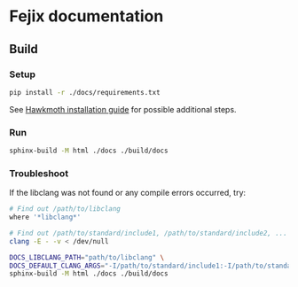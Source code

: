 # Fejix documentation

## Build

### Setup
```sh
pip install -r ./docs/requirements.txt
```

See [Hawkmoth installation guide](https://hawkmoth.readthedocs.io/en/stable/installation.html#clang-distro-install) for possible additional steps.

### Run
```sh
sphinx-build -M html ./docs ./build/docs
```

### Troubleshoot

If the libclang was not found or any compile errors occurred, try:

```sh
# Find out /path/to/libclang
where '*libclang*'

# Find out /path/to/standard/include1, /path/to/standard/include2, ...
clang -E - -v < /dev/null

DOCS_LIBCLANG_PATH="path/to/libclang" \
DOCS_DEFAULT_CLANG_ARGS="-I/path/to/standard/include1:-I/path/to/standard/include2:..." \
sphinx-build -M html ./docs ./build/docs
```
